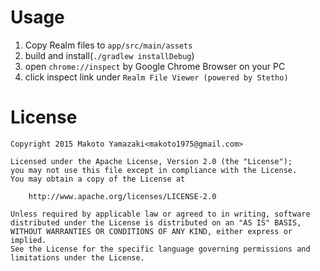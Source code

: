 # Usage

1. Copy Realm files to `app/src/main/assets`
2. build and install(`./gradlew installDebug`)
3. open `chrome://inspect` by Google Chrome Browser on your PC
4. click inspect link under `Realm File Viewer (powered by Stetho)`


# License

```
Copyright 2015 Makoto Yamazaki<makoto1975@gmail.com>

Licensed under the Apache License, Version 2.0 (the "License");
you may not use this file except in compliance with the License.
You may obtain a copy of the License at

    http://www.apache.org/licenses/LICENSE-2.0

Unless required by applicable law or agreed to in writing, software
distributed under the License is distributed on an "AS IS" BASIS,
WITHOUT WARRANTIES OR CONDITIONS OF ANY KIND, either express or implied.
See the License for the specific language governing permissions and
limitations under the License.
```
